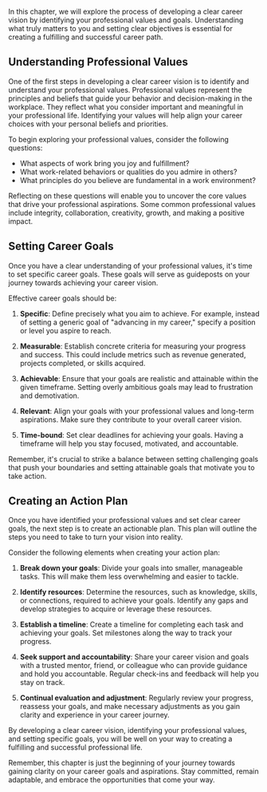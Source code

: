 
In this chapter, we will explore the process of developing a clear career vision by identifying your professional values and goals. Understanding what truly matters to you and setting clear objectives is essential for creating a fulfilling and successful career path.

**Understanding Professional Values**
-------------------------------------

One of the first steps in developing a clear career vision is to identify and understand your professional values. Professional values represent the principles and beliefs that guide your behavior and decision-making in the workplace. They reflect what you consider important and meaningful in your professional life. Identifying your values will help align your career choices with your personal beliefs and priorities.

To begin exploring your professional values, consider the following questions:

* What aspects of work bring you joy and fulfillment?
* What work-related behaviors or qualities do you admire in others?
* What principles do you believe are fundamental in a work environment?

Reflecting on these questions will enable you to uncover the core values that drive your professional aspirations. Some common professional values include integrity, collaboration, creativity, growth, and making a positive impact.

**Setting Career Goals**
------------------------

Once you have a clear understanding of your professional values, it's time to set specific career goals. These goals will serve as guideposts on your journey towards achieving your career vision.

Effective career goals should be:

1. **Specific**: Define precisely what you aim to achieve. For example, instead of setting a generic goal of "advancing in my career," specify a position or level you aspire to reach.

2. **Measurable**: Establish concrete criteria for measuring your progress and success. This could include metrics such as revenue generated, projects completed, or skills acquired.

3. **Achievable**: Ensure that your goals are realistic and attainable within the given timeframe. Setting overly ambitious goals may lead to frustration and demotivation.

4. **Relevant**: Align your goals with your professional values and long-term aspirations. Make sure they contribute to your overall career vision.

5. **Time-bound**: Set clear deadlines for achieving your goals. Having a timeframe will help you stay focused, motivated, and accountable.

Remember, it's crucial to strike a balance between setting challenging goals that push your boundaries and setting attainable goals that motivate you to take action.

**Creating an Action Plan**
---------------------------

Once you have identified your professional values and set clear career goals, the next step is to create an actionable plan. This plan will outline the steps you need to take to turn your vision into reality.

Consider the following elements when creating your action plan:

1. **Break down your goals**: Divide your goals into smaller, manageable tasks. This will make them less overwhelming and easier to tackle.

2. **Identify resources**: Determine the resources, such as knowledge, skills, or connections, required to achieve your goals. Identify any gaps and develop strategies to acquire or leverage these resources.

3. **Establish a timeline**: Create a timeline for completing each task and achieving your goals. Set milestones along the way to track your progress.

4. **Seek support and accountability**: Share your career vision and goals with a trusted mentor, friend, or colleague who can provide guidance and hold you accountable. Regular check-ins and feedback will help you stay on track.

5. **Continual evaluation and adjustment**: Regularly review your progress, reassess your goals, and make necessary adjustments as you gain clarity and experience in your career journey.

By developing a clear career vision, identifying your professional values, and setting specific goals, you will be well on your way to creating a fulfilling and successful professional life.

Remember, this chapter is just the beginning of your journey towards gaining clarity on your career goals and aspirations. Stay committed, remain adaptable, and embrace the opportunities that come your way.
